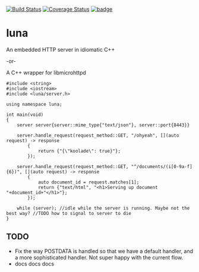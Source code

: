 [![Build Status](https://travis-ci.org/DEGoodmanWilson/luna.svg)](https://travis-ci.org/DEGoodmanWilson/luna)
[![Coverage Status](https://codecov.io/gh/DEGoodmanWilson/luna/branch/master/graph/badge.svg)](https://codecov.io/gh/DEGoodmanWilson/luna)
[![badge](https://img.shields.io/badge/conan.io-luna%2F1.0.0-green.svg?logo=data:image/png;base64%2CiVBORw0KGgoAAAANSUhEUgAAAA4AAAAOCAMAAAAolt3jAAAA1VBMVEUAAABhlctjlstkl8tlmMtlmMxlmcxmmcxnmsxpnMxpnM1qnc1sn85voM91oM11oc1xotB2oc56pNF6pNJ2ptJ8ptJ8ptN9ptN8p9N5qNJ9p9N9p9R8qtOBqdSAqtOAqtR%2BrNSCrNJ/rdWDrNWCsNWCsNaJs9eLs9iRvNuVvdyVv9yXwd2Zwt6axN6dxt%2Bfx%2BChyeGiyuGjyuCjyuGly%2BGlzOKmzOGozuKoz%2BKqz%2BOq0OOv1OWw1OWw1eWx1eWy1uay1%2Baz1%2Baz1%2Bez2Oe02Oe12ee22ujUGwH3AAAAAXRSTlMAQObYZgAAAAFiS0dEAIgFHUgAAAAJcEhZcwAACxMAAAsTAQCanBgAAAAHdElNRQfgBQkREyOxFIh/AAAAiklEQVQI12NgAAMbOwY4sLZ2NtQ1coVKWNvoc/Eq8XDr2wB5Ig62ekza9vaOqpK2TpoMzOxaFtwqZua2Bm4makIM7OzMAjoaCqYuxooSUqJALjs7o4yVpbowvzSUy87KqSwmxQfnsrPISyFzWeWAXCkpMaBVIC4bmCsOdgiUKwh3JojLgAQ4ZCE0AMm2D29tZwe6AAAAAElFTkSuQmCC)](http://www.conan.io/source/luna/1.0.0/DEGoodmanWilson/stable)

# luna

An embedded HTTP server in idiomatic C++

-or-

A C++ wrapper for libmicrohttpd

    #include <string>
    #include <iostream>
    #include <luna/server.h>
    
    using namespace luna;
    
    int main(void)
    {
        server server{server::mime_type{"text/json"}, server::port{8443}}
    
        server.handle_request(request_method::GET, "/ohyeah", [](auto request) -> response
            {
                return {"{\"koolade\": true}"};
            });
    
        server.handle_request(request_method::GET, "^/documents/(i[0-9a-f]{6})", [](auto request) -> response
            {
                auto document_id = request.matches[1];
                return {"text/html", "<h1>Serving up document "+document_id+"</h1>"};
            });
    
        while (server); //idle while the server is running. Maybe not the best way? //TODO how to signal to server to die
    }

## TODO
  * Fix the way POSTDATA is handled so that we have a default handler, and a more sophisticated handler. Not super happy with the current flow.
  * docs docs docs
